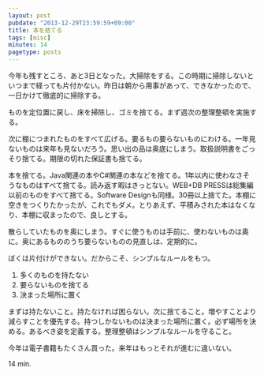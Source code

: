 ```yaml
---
layout: post
pubdate: "2013-12-29T23:59:59+09:00"
title: 本を捨てる
tags: [misc]
minutes: 14
pagetype: posts
---
```

今年も残すところ、あと3日となった。大掃除をする。この時期に掃除しないといつまで経っても片付かない。昨日は朝から用事があって、できなかったので、一日かけて徹底的に掃除する。

ものを定位置に戻し、床を掃除し、ゴミを捨てる。まず週次の整理整頓を実施する。

次に棚につまれたものをすべて広げる。要るもの要らないものにわける。一年見ないものは来年も見ないだろう。思い出の品は奥底にしまう。取扱説明書をごっそり捨てる。期限の切れた保証書も捨てる。

本を捨てる。Java関連の本やC#関連の本などを捨てる。1年以内に使わなさそうなものはすべて捨てる。読み返す暇はきっとない。WEB+DB PRESSは総集編以前のものをすべて捨てる。Software Designも同様。30冊以上捨てた。本棚に空きをつくりたかったが、これでもダメ。とりあえず、平積みされた本はなくなり、本棚に収まったので、良しとする。

散らしていたものを奥にしまう。すぐに使うものは手前に、使わないものは奥に。奥にあるもののうち要らないものの見直しは、定期的に。

ぼくは片付けができない。だからこそ、シンプルなルールをもつ。

1. 多くのものを持たない
2. 要らないものを捨てる
3. 決まった場所に置く

まずは持たないこと。持たなければ困らない。次に捨てること。増やすことより減らすことを優先する。持つしかないものは決まった場所に置く。必ず場所を決める。あるべき姿を定義する。整理整頓はシンプルなルールを守ること。

今年は電子書籍もたくさん買った。来年はもっとそれが進むに違いない。

14 min.
